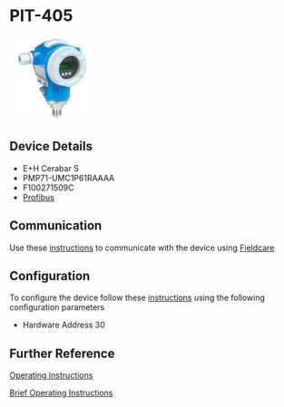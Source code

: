 # PIT-405

![](../images/device_images/cerabar_s.jpg)

## Device Details
+ E+H Cerabar S
+ PMP71-UMC1P61RAAAA
+ F100271509C
+ [Profibus](../indexes/index_devices_profibus.md)

## Communication
Use these [instructions](../protocols/profibus/connection_run_4.md) to communicate with the device using [Fieldcare](../fieldcare/fieldcare.md)

## Configuration
To configure the device follow these [instructions](../commissioning_instructions/cerabar_s_profibus.md) using the following configuration parameters

+ Hardware Address 30

## Further Reference
[Operating Instructions](../manuals/cerabar_s_operating_profibus.pdf)

[Brief Operating Instructions](../manuals/cerabar_s_brief_profibus.pdf)
